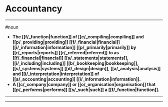 # Accountancy
---
#noun
- **The [[f/_function|function]] of [[c/_compiling|compiling]] and [[p/_providing|providing]] [[f/_financial|financial]] [[i/_information|information]] [[p/_primarily|primarily]] by [[r/_reports|reports]] [[r/_referred|referred]] to as [[f/_financial|financial]] [[s/_statements|statements]], [[i/_including|including]] [[b/_bookkeeping|bookkeeping]], [[s/_systems|systems]] [[d/_design|design]], [[a/_analysis|analysis]] and [[i/_interpretation|interpretation]] of [[a/_accounting|accounting]] [[i/_information|information]].**
- **A [[c/_company|company]] or [[o/_organisation|organisation]] that [[p/_performs|performs]] [[s/_such|such]] a [[f/_function|function]].**
---
---
